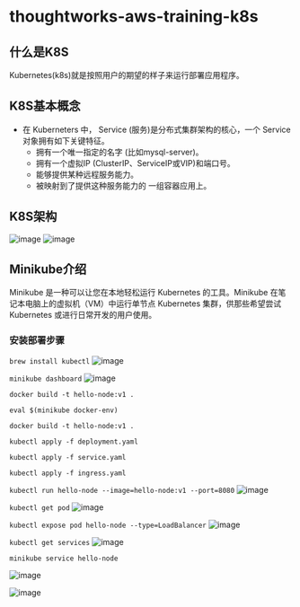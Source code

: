 # thoughtworks-aws-training-k8s

## 什么是K8S
Kubernetes(k8s)就是按照用户的期望的样子来运行部署应用程序。

## K8S基本概念
 - 在 Kuberneters 中， Service (服务)是分布式集群架构的核心，一个 Service对象拥有如下关键特征。
   - 拥有一个唯一指定的名字 (比如mysql-server)。
   - 拥有一个虚拟IP (ClusterIP、ServiceIP或VIP)和端口号。
   - 能够提供某种远程服务能力。
   - 被映射到了提供这种服务能力的 一组容器应用上。

## K8S架构
![image](https://user-images.githubusercontent.com/25293696/118003404-22bb9480-b37b-11eb-9a60-ad2d7fd07e07.png)
![image](https://user-images.githubusercontent.com/25293696/118003437-2b13cf80-b37b-11eb-8214-eca5b629a981.png)


## Minikube介绍
Minikube 是一种可以让您在本地轻松运行 Kubernetes 的工具。Minikube 在笔记本电脑上的虚拟机（VM）中运行单节点 Kubernetes 集群，供那些希望尝试 Kubernetes 或进行日常开发的用户使用。

### 安装部署步骤

`brew install kubectl`
![image](https://user-images.githubusercontent.com/25293696/117998074-213b9d80-b376-11eb-9e7b-b2ed75d35434.png)

`minikube dashboard`
![image](https://user-images.githubusercontent.com/25293696/117998466-842d3480-b376-11eb-9444-12302fb450a5.png)

`docker build -t hello-node:v1 .`

`eval $(minikube docker-env)`

`docker build -t hello-node:v1 .`

`kubectl apply -f deployment.yaml`

`kubectl apply -f service.yaml`

`kubectl apply -f ingress.yaml`


`kubectl run hello-node --image=hello-node:v1 --port=8080`
![image](https://user-images.githubusercontent.com/25293696/118007157-78de0700-b37e-11eb-895d-16db3397d873.png)

`kubectl get pod`
![image](https://user-images.githubusercontent.com/25293696/118007234-8abfaa00-b37e-11eb-91c0-c1138a7b1f10.png)

`kubectl expose pod hello-node --type=LoadBalancer`
![image](https://user-images.githubusercontent.com/25293696/118007457-bb9fdf00-b37e-11eb-8d4a-acf0cbc49708.png)

`kubectl get services`
![image](https://user-images.githubusercontent.com/25293696/118007507-c8243780-b37e-11eb-83b2-dba0e6807d8f.png)

`minikube service hello-node`

![image](https://user-images.githubusercontent.com/25293696/118007624-e12ce880-b37e-11eb-9960-fba0d5a99de4.png)

![image](https://user-images.githubusercontent.com/25293696/118007667-ec801400-b37e-11eb-85fe-64760c5eafc1.png)
